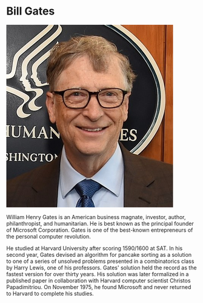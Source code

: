 # Bill Gates

<img src="../images/Gates.jpg">

William Henry Gates is an American business magnate, investor, author, philanthropist, and humanitarian. He is best known as the principal founder of Microsoft Corporation. Gates is one of the best-known entrepreneurs of the personal computer revolution.

He studied at Harvard University after scoring 1590/1600 at SAT. In his second year, Gates devised an algorithm for pancake sorting as a solution to one of a series of unsolved problems presented in a combinatorics class by Harry Lewis, one of his professors. Gates' solution held the record as the fastest version for over thirty years. His solution was later formalized in a published paper in collaboration with Harvard computer scientist Christos Papadimitriou. On November 1975, he found Microsoft and never returned to Harvard to complete his studies.

